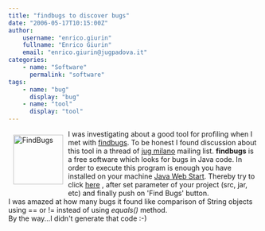 ```yaml
---
title: "findbugs to discover bugs"
date: "2006-05-17T10:15:00Z"
author:
    username: "enrico.giurin"
    fullname: "Enrico Giurin"
    email: "enrico.giurin@jugpadova.it"
categories:
    - name: "Software"
      permalink: "software"
tags:
    - name: "bug"
      display: "bug"
    - name: "tool"
      display: "tool"
---
```

<a href="http://findbugs.sourceforge.net/index.html"><img src="http://findbugs.sourceforge.net/umdFindbugs.png" alt="FindBugs" width="100" border="0" align="left" HSPACE="10" VSPACE="10" /></a>  

I was investigating about a good tool for profiling when I met with <a href="http://findbugs.sourceforge.net/">findbugs</a>.
To be honest I found discussion about this tool in a thread of <a href="http://www.jugmilano.it">jug milano</a> mailing list.
<b>findbugs</b> is a free software  which looks for bugs in Java code.
In order to execute this program is enough you have installed on your machine <a href="http://java.sun.com/products/javawebstart/">Java Web Start</a>. Thereby try to click <a href="http://findbugs.sourceforge.net/jnlp/findbugs.jnlp">here</a>  , after set parameter of your project (src, jar, etc) and finally push on 'Find Bugs' button.<br> 
I was amazed at how many bugs it found like comparison of String objects using == or != instead of using <i>equals()</i> method. <br>
By the way...I didn't generate that code :-)





